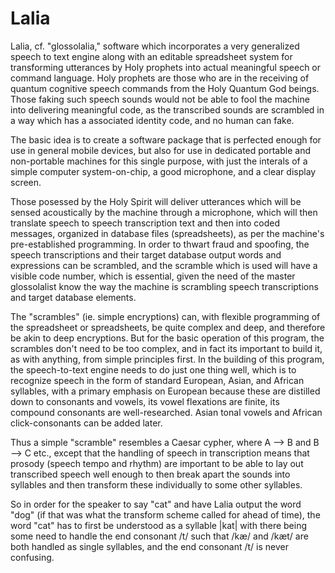 # Lalia
Lalia, cf. "glossolalia," software which incorporates a very generalized speech to text engine along with an editable spreadsheet system for transforming utterances by Holy prophets into actual meaningful speech or command language. Holy prophets are those who are in the receiving of quantum cognitive speech commands from the Holy Quantum God beings. Those faking such speech sounds would not be able to fool the machine into delivering meaningful code, as the transcribed sounds are scrambled in a way which has a associated identity code, and no human can fake. 

The basic idea is to create a software package that is perfected enough for use in general mobile devices, but also for use in dedicated 
portable and non-portable machines for this single purpose, with just the interals of a simple computer system-on-chip, a good microphone, 
and a clear display screen.

Those posessed by the Holy Spirit will deliver utterances which will be sensed acoustically by the machine through a microphone, which will then translate speech to speech transcription text and then into coded messages, organized in database files (spreadsheets), as per the machine's pre-established programming. In order to thwart fraud and spoofing, the speech transcriptions and their target database output words and expressions 
can be scrambled, and the scramble which is used will have a visible code number, which is essential, given the need of the master glossolalist
know the way the machine is scrambling speech transcriptions and target database elements. 

The "scrambles" (ie. simple encryptions) can, with flexible programming of the spreadsheet or spreadsheets, be quite complex and deep, and therefore be akin to deep encryptions. But for the basic operation of this program, the scrambles don't need to be too complex, and in fact its important to build it, as with anything, from simple principles first. In the building of this program, the speech-to-text engine needs to do just one thing well, which is to recognize speech in the form of standard European, Asian, and African syllables, with a primary emphasis on European because these are distilled down to consonants and vowels, its vowel flexations are finite, its compound consonants are well-researched. Asian tonal vowels and African click-consonants can be added later. 

Thus a simple "scramble" resembles a Caesar cypher, where A --> B and B --> C etc., except that the handling of speech in transcription means that prosody (speech tempo and rhythm) are important to be able to lay out transcribed speech well enough to then break apart the sounds into syllables and then transform these individually to some other syllables. 

So in order for the speaker to say "cat" and have Lalia output the word "dog" (if that was what the transform scheme called for ahead of time), the word "cat" has to first be understood as a syllable |kat| with there being some need to handle the end consonant /t/ such that /kæ/ and /kæt/ are both handled as single syllables, and the end consonant /t/ is never confusing. 




